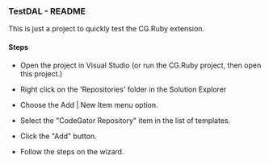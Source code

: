 ﻿### TestDAL - README

This is just a project to quickly test the CG.Ruby extension.

#### Steps

* Open the project in Visual Studio (or run the CG.Ruby project, then open this project.)

* Right click on the 'Repositories' folder in the Solution Explorer

* Choose the Add | New Item menu option.

* Select the "CodeGator Repository" item in the list of templates.

* Click the "Add" button.

* Follow the steps on the wizard.


